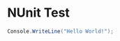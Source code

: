 # NUnit Test

```cs --source-file ./Snippets/SnippetRunner/Program.cs --project ./Snippets/SnippetRunner/Snippets.csproj --region nunitContent
Console.WriteLine("Hello World!");
```
